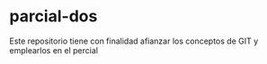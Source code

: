 # parcial-dos
Este repositorio tiene con finalidad afianzar los conceptos de GIT y emplearlos en el percial
